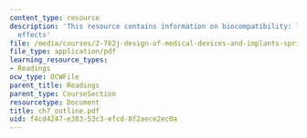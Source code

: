 ```yaml
---
content_type: resource
description: 'This resource contains information on biocompatibility: local and systemic
  effects'
file: /media/courses/2-782j-design-of-medical-devices-and-implants-spring-2006/f4cd4247e38353c3efcd8f2aece2ec0a_ch7_outline.pdf
file_type: application/pdf
learning_resource_types:
- Readings
ocw_type: OCWFile
parent_title: Readings
parent_type: CourseSection
resourcetype: Document
title: ch7_outline.pdf
uid: f4cd4247-e383-53c3-efcd-8f2aece2ec0a
---
```

